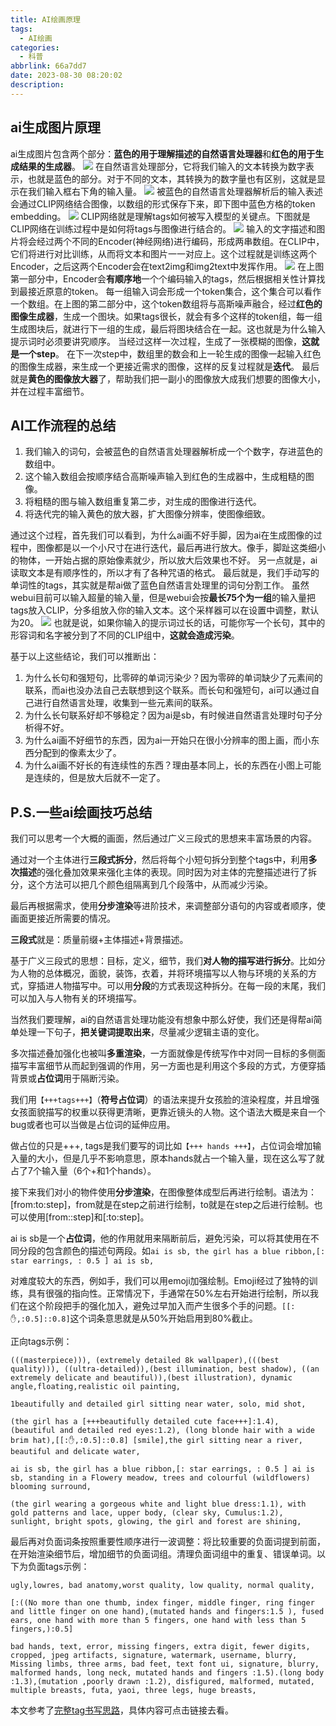 ```yaml
---
title: AI绘画原理
tags:
  - AI绘画
categories: 
  - 科普
abbrlink: 66a7dd7
date: 2023-08-30 08:20:02
description:
---
```


## ai生成图片原理
ai生成图片包含两个部分：**蓝色的用于理解描述的自然语言处理器**和**红色的用于生成结果的生成器**。
![](https://cdn.jsdelivr.net/gh/bilibiliworld/picgo/72bd6e6390402c676cf053a8b519ee7efdcfedb8.png@1256w_520h_!web-article-pic.webp)
在自然语言处理部分，它将我们输入的文本转换为数字表示，也就是蓝色的部分。对于不同的文本，其转换为的数字量也有区别，这就是显示在我们输入框右下角的输入量。
![](https://cdn.jsdelivr.net/gh/bilibiliworld/picgo/7106bdf89a5b540a37565d98a51c17dc7d617e48.png@1256w_764h_!web-article-pic.webp)
被蓝色的自然语言处理器解析后的输入表述会通过CLIP网络结合图像，以数组的形式保存下来，即下图中蓝色方格的token embedding。
![](https://cdn.jsdelivr.net/gh/bilibiliworld/picgo/4b600b6cc5a2f55d39696dc8c1c87dfea9ba369c.png@1256w_484h_!web-article-pic.webp)
CLIP网络就是理解tags如何被写入模型的关键点。下图就是CLIP网络在训练过程中是如何将tags与图像进行结合的。
![](https://cdn.jsdelivr.net/gh/bilibiliworld/picgo/e6cd2d8d0f051458ca573dba370fcef638232ee7.png@1256w_782h_!web-article-pic.webp)
输入的文字描述和图片将会经过两个不同的Encoder(神经网络)进行编码，形成两串数组。在CLIP中，它们将进行对比训练，从而将文本和图片一一对应上。这个过程就是训练这两个Encoder，之后这两个Encoder会在text2img和img2text中发挥作用。
![](https://cdn.jsdelivr.net/gh/bilibiliworld/picgo/56549f0bd1016219dfe01c0fb0ed4075b4ba2f68.png@1256w_906h_!web-article-pic.webp)
在上图第一部分中，Encoder会**有顺序地**一个个编码输入的tags，然后根据相关性计算找到最接近原意的token。
每一组输入词会形成一个token集合，这个集合可以看作一个数组。在上图的第二部分中，这个token数组将与高斯噪声融合，经过**红色的图像生成器**，生成一个图块。如果tags很长，就会有多个这样的token组，每一组生成图块后，就进行下一组的生成，最后将图块结合在一起。这也就是为什么输入提示词时必须要讲究顺序。
当经过这样一次过程，生成了一张模糊的图像，**这就是一个step**。
在下一次step中，数组里的数会和上一轮生成的图像一起输入红色的图像生成器，来生成一个更接近需求的图像，这样的反复过程就是**迭代**。
最后就是**黄色的图像放大器**了，帮助我们把一副小的图像放大成我们想要的图像大小，并在过程丰富细节。

## AI工作流程的总结
1. 我们输入的词句，会被蓝色的自然语言处理器解析成一个个数字，存进蓝色的数组中。
2. 这个输入数组会按顺序结合高斯噪声输入到红色的生成器中，生成粗糙的图像。
3. 将粗糙的图与输入数组重复第二步，对生成的图像进行迭代。
4. 将迭代完的输入黄色的放大器，扩大图像分辨率，使图像细致。

通过这个过程，首先我们可以看到，为什么ai画不好手脚，因为ai在生成图像的过程中，图像都是以一个小尺寸在进行迭代，最后再进行放大。像手，脚趾这类细小的物体，一开始占据的原始像素就少，所以放大后效果也不好。
另一点就是，ai读取文本是有顺序性的，所以才有了各种咒语的格式。
最后就是，我们手动写的单词性的tags，其实就是帮ai做了蓝色自然语言处理里的词句分割工作。
虽然webui目前可以输入超量的输入量，但是webui会按**最长75个为一组**的输入量把tags放入CLIP，分多组放入你的输入文本。这个采样器可以在设置中调整，默认为20。
![](https://cdn.jsdelivr.net/gh/bilibiliworld/picgo/Stable%20Diffusion%20%E5%92%8C%E5%8F%A6%E5%A4%96%202%20%E4%B8%AA%E9%A1%B5%E9%9D%A2%20-%20%E4%B8%AA.png)
也就是说，如果你输入的提示词过长的话，可能你写一个长句，其中的形容词和名字被分到了不同的CLIP组中，**这就会造成污染**。

基于以上这些结论，我们可以推断出：
1. 为什么长句和强短句，比零碎的单词污染少？因为零碎的单词缺少了元素间的联系，而ai也没办法自己去联想到这个联系。而长句和强短句，ai可以通过自己进行自然语言处理，收集到一些元素间的联系。
2. 为什么长句联系好却不够稳定？因为ai是sb，有时候进自然语言处理时句子分析得不好。
3. 为什么ai画不好细节的东西，因为ai一开始只在很小分辨率的图上画，而小东西分配到的像素太少了。
4. 为什么ai画不好长的有连续性的东西？理由基本同上，长的东西在小图上可能是连续的，但是放大后就不一定了。

## P.S.一些ai绘画技巧总结
我们可以思考一个大概的画面，然后通过广义三段式的思想来丰富场景的内容。

通过对一个主体进行**三段式拆分**，然后将每个小短句拆分到整个tags中，利用**多次描述**的强化叠加效果来强化主体的表现。同时因为对主体的完整描述进行了拆分，这个方法可以把几个颜色组隔离到几个段落中，从而减少污染。

最后再根据需求，使用**分步渲染**等进阶技术，来调整部分语句的内容或者顺序，使画面更接近所需要的情况。

**三段式**就是：质量前缀+主体描述+背景描述。

基于广义三段式的思想：目标，定义，细节，我们**对人物的描写进行拆分**。比如分为人物的总体概况，面貌，装饰，衣着，并将环境描写以人物与环境的关系的方式，穿插进人物描写中。可以用**分段**的方式表现这种拆分。在每一段的末尾，我们可以加入与人物有关的环境描写。

当然我们要理解，ai的自然语言处理功能没有想象中那么好使，我们还是得帮ai简单处理一下句子，**把关键词提取出来**，尽量减少逻辑主语的变化。

多次描述叠加强化也被叫**多重渲染**，一方面就像是传统写作中对同一目标的多侧面描写丰富细节从而起到强调的作用，另一方面也是利用这个多段的方式，方便穿插背景或**占位词**用于隔断污染。

我们用`【+++tags+++】`（**符号占位词**）的语法来提升女孩脸的渲染程度，并且增强女孩面貌描写的权重以获得更清晰，更靠近镜头的人物。这个语法大概是来自一个bug或者也可以当做是占位词的延伸应用。

做占位的只是+++, tags是我们要写的词比如`【+++ hands +++】`，占位词会增加输入量的大小，但是几乎不影响意思，原本hands就占一个输入量，现在这么写了就占了7个输入量（6个+和1个hands）。

接下来我们对小的物件使用**分步渲染**，在图像整体成型后再进行绘制。语法为：[from:to:step]，from就是在step之前进行绘制，to就是在step之后进行绘制。也可以使用[from::step]和[:to:step]。

ai is sb是一个**占位词**，他的作用就用来隔断前后，避免污染，可以将其使用在不同分段的包含颜色的描述句两段。如`ai is sb, the girl has a blue ribbon,[: star earrings, : 0.5 ] ai is sb,`

对难度较大的东西，例如手，我们可以用emoji加强绘制。Emoji经过了独特的训练，具有很强的指向性。正常情况下，手通常在50%左右开始进行绘制，所以我们在这个阶段把手的强化加入，避免过早加入而产生很多个手的问题。`[[:✋,:0.5]::0.8]`这个词条意思就是从50%开始启用到80%截止。

正向tags示例：
```
(((masterpiece))), (extremely detailed 8k wallpaper),(((best quality))), ((ultra-detailed)),(best illumination, best shadow), ((an extremely delicate and beautiful)),(best illustration), dynamic angle,floating,realistic oil painting,

1beautifully and detailed girl sitting near water, solo, mid shot,

(the girl has a [+++beautifully detailed cute face+++]:1.4), (beautiful and detailed red eyes:1.2), (long blonde hair with a wide brim hat),[[:✋,:0.5]::0.8] [smile],the girl sitting near a river, beautiful and delicate water,

ai is sb, the girl has a blue ribbon,[: star earrings, : 0.5 ] ai is sb, standing in a Flowery meadow, trees and colourful (wildflowers) blooming surround,

(the girl wearing a gorgeous white and light blue dress:1.1), with gold patterns and lace, upper body, (clear sky, Cumulus:1.2), sunlight, bright spots, glowing, the girl and forest are shining,
```

最后再对负面词条按照重要性顺序进行一波调整：将比较重要的负面词提到前面，在开始渲染细节后，增加细节的负面词组。清理负面词组中的重复、错误单词。以下为负面tags示例：
```
ugly,lowres, bad anatomy,worst quality, low quality, normal quality,

[:((No more than one thumb, index finger, middle finger, ring finger and little finger on one hand),(mutated hands and fingers:1.5 ), fused ears, one hand with more than 5 fingers, one hand with less than 5 fingers,):0.5]

bad hands, text, error, missing fingers, extra digit, fewer digits, cropped, jpeg artifacts, signature, watermark, username, blurry, Missing limbs, three arms, bad feet, text font ui, signature, blurry, malformed hands, long neck, mutated hands and fingers :1.5).(long body :1.3),(mutation ,poorly drawn :1.2), disfigured, malformed, mutated, multiple breasts, futa, yaoi, three legs, huge breasts,
```

本文参考了[完整tag书写思路](https://www.bilibili.com/read/cv19790550)，具体内容可点击链接去看。